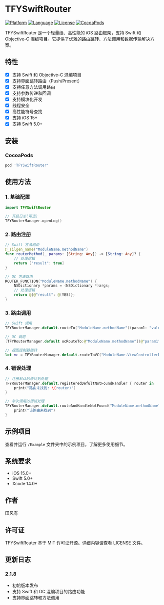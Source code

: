 # TFYSwiftRouter

[![Platform](https://img.shields.io/badge/platform-iOS-blue.svg?style=flat)](https://developer.apple.com/iphone/index.action)
[![Language](http://img.shields.io/badge/language-swift-brightgreen.svg?style=flat)](https://developer.apple.com/swift)
[![License](http://img.shields.io/badge/license-MIT-lightgrey.svg?style=flat)](http://mit-license.org)
[![CocoaPods](https://img.shields.io/cocoapods/v/TFYSwiftRouter.svg)](https://cocoapods.org/pods/TFYSwiftRouter)

TFYSwiftRouter 是一个轻量级、高性能的 iOS 路由框架，支持 Swift 和 Objective-C 混编项目。它提供了优雅的路由跳转、方法调用和数据传输解决方案。

## 特性

- [x] 支持 Swift 和 Objective-C 混编项目
- [x] 支持界面跳转路由（Push/Present）
- [x] 支持任意方法调用路由
- [x] 支持参数传递和回调
- [x] 支持模块化开发
- [x] 线程安全
- [x] 高性能符号查找
- [x] 支持 iOS 15+ 
- [x] 支持 Swift 5.0+

## 安装

### CocoaPods

```ruby
pod 'TFYSwiftRouter'
```

## 使用方法

### 1. 基础配置

```swift
import TFYSwiftRouter

// 开启日志(可选)
TFYRouterManager.openLog()
```

### 2. 路由注册

```swift
// Swift 方法路由
@_silgen_name("ModuleName.methodName")
func routerMethod(_ params: [String: Any]) -> [String: Any]? {
    // 处理逻辑
    return ["result": true]
}

// OC 方法路由
ROUTER_FUNCTION("ModuleName.methodName") {
    NSDictionary *params = (NSDictionary *)args;
    // 处理逻辑
    return @{@"result": @(YES)};
}
```

### 3. 路由调用

```swift
// Swift 调用
TFYRouterManager.default.routeTo("ModuleName.methodName")(param1: "value1", param2: "value2")

// OC 调用
[TFYRouterManager.default ocRouteTo:@"ModuleName.methodName"](@"param1": @"value1", @"param2": @"value2");

// 视图控制器跳转
let vc = TFYRouterManager.default.routeToVC("ModuleName.ViewControllerName", parame: ["key": "value"])
```

### 4. 错误处理

```swift
// 注册默认的未找到处理
TFYRouterManager.default.registeredDefultNotFoundHandler { router in
    print("路由未找到: \(router)")
}

// 单次调用的错误处理
TFYRouterManager.default.routeAndHandleNotFound("ModuleName.methodName") {
    print("该路由未找到")
}
```

## 示例项目

查看并运行 `/Example` 文件夹中的示例项目，了解更多使用细节。

## 系统要求

- iOS 15.0+
- Swift 5.0+
- Xcode 14.0+

## 作者

田风有

## 许可证

TFYSwiftRouter 基于 MIT 许可证开源。详细内容请查看 LICENSE 文件。

## 更新日志

### 2.1.8
- 初始版本发布
- 支持 Swift 和 OC 混编项目的路由功能
- 支持界面跳转和方法调用